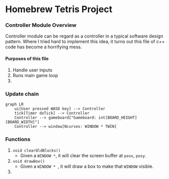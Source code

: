 # Homebrew Tetris Project

### Controller Module Overview

Controller module can be regard as a controller in a typical software design pattern. 
Where I tried hard to implement this idea, it turns out this file of c++ code has become a horrifying mess.

#### Purposes of this file

1. Handle user inputs
2. Runs main game loop
3. 

### Update chain

```mermaid
graph LR
	ui[User pressed WASD key] --> Controller
	tick[Timer doTick] --> Controller
	Controller --> gameboard["Gameboard: int[BOARD_HEIGHT][BOARD_WIDTH]"]
	Controller --> window[Ncurses: WINDOW * TWIN]
```

### Functions

1. `void clearOldBlocks()`
   - Given a `WINDOW *`, it will clear the screen buffer at `posx`, `posy`.
2. `void drawBox()`
   - Given a `WINDOW * `, it will draw a box to make that `WINDOW` visible.
3. 